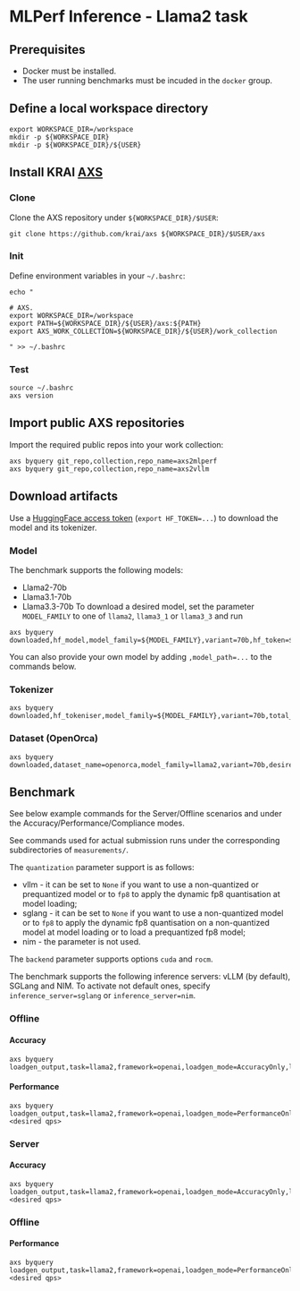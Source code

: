 # MLPerf Inference - Llama2 task

## Prerequisites
* Docker must be installed.
* The user running benchmarks must be incuded in the `docker` group.

## Define a local workspace directory
```
export WORKSPACE_DIR=/workspace
mkdir -p ${WORKSPACE_DIR}
mkdir -p ${WORKSPACE_DIR}/${USER}
```

## Install KRAI [AXS](https://github.com/krai/axs)

### Clone

Clone the AXS repository under `${WORKSPACE_DIR}/$USER`:
```
git clone https://github.com/krai/axs ${WORKSPACE_DIR}/$USER/axs
```

### Init

Define environment variables in your `~/.bashrc`:
```
echo "

# AXS.
export WORKSPACE_DIR=/workspace
export PATH=${WORKSPACE_DIR}/${USER}/axs:${PATH}
export AXS_WORK_COLLECTION=${WORKSPACE_DIR}/${USER}/work_collection

" >> ~/.bashrc
```

### Test
```
source ~/.bashrc
axs version
```

## Import public AXS repositories

Import the required public repos into your work collection:

```
axs byquery git_repo,collection,repo_name=axs2mlperf
axs byquery git_repo,collection,repo_name=axs2vllm
```

## Download artifacts

Use a [HuggingFace access token](https://huggingface.co/docs/hub/en/security-tokens) (`export HF_TOKEN=...`) to download the model and its tokenizer.

### Model
The benchmark supports the following models:
* Llama2-70b
* Llama3.1-70b
* Llama3.3-70b
To download a desired model, set the parameter `MODEL_FAMILY` to one of `llama2`, `llama3_1` or `llama3_3` and run
```
axs byquery downloaded,hf_model,model_family=${MODEL_FAMILY},variant=70b,hf_token=${HF_TOKEN}
```

You can also provide your own model by adding `,model_path=...` to the commands below.

### Tokenizer
```
axs byquery downloaded,hf_tokeniser,model_family=${MODEL_FAMILY},variant=70b,total_samples=24576,hf_token=${HF_TOKEN}
```

### Dataset (OpenOrca)
```
axs byquery downloaded,dataset_name=openorca,model_family=llama2,variant=70b,desired_python_version===3.9
```

## Benchmark

See below example commands for the Server/Offline scenarios and under the Accuracy/Performance/Compliance modes.

See commands used for actual submission runs under the corresponding subdirectories of `measurements/`.

The `quantization` parameter support is as follows:
* vllm - it can be set to `None` if you want to use a non-quantized or prequantized model or to `fp8` to apply the dynamic fp8 quantisation at model loading;
* sglang - it can be set to `None` if you want to use a non-quantized model or to `fp8` to apply the dynamic fp8 quantisation on a non-quantized model at model loading or to load a prequantized fp8 model;
* nim - the parameter is not used.

The `backend` parameter supports options `cuda` and `rocm`.

The benchmark supports the following inference servers: vLLM (by default), SGLang and NIM.
To activate not default ones, specify `inference_server=sglang` or `inference_server=nim`.

### Offline

#### Accuracy
```
axs byquery loadgen_output,task=llama2,framework=openai,loadgen_mode=AccuracyOnly,loadgen_scenario=Offline,backend=cuda,num_openai_workers=8,num_loadgen_workers=1,max_num_seqs=768,max_num_batched_tokens=16384,openai_max_connections=900,model_family=${MODEL_FAMILY}
```

#### Performance
```
axs byquery loadgen_output,task=llama2,framework=openai,loadgen_mode=PerformanceOnly,loadgen_scenario=Offline,backend=cuda,num_openai_workers=8,num_loadgen_workers=1,max_num_seqs=768,max_num_batched_tokens=16384,openai_max_connections=900,model_family=${MODEL_FAMILY},loadgen_target_qps=<desired qps>
```

### Server

#### Accuracy
```
axs byquery loadgen_output,task=llama2,framework=openai,loadgen_mode=AccuracyOnly,loadgen_scenario=Server,backend=cuda,num_openai_workers=8,num_loadgen_workers=1,max_num_seqs=256,max_num_batched_tokens=16384,openai_max_connections=900,model_family=${MODEL_FAMILY},loadgen_target_qps=<desired qps>
```

### Offline

#### Performance
```
axs byquery loadgen_output,task=llama2,framework=openai,loadgen_mode=PerformanceOnly,loadgen_scenario=Server,backend=cuda,num_openai_workers=8,num_loadgen_workers=1,max_num_seqs=256,max_num_batched_tokens=16384,openai_max_connections=900,model_family=${MODEL_FAMILY},loadgen_target_qps=<desired qps>
```
